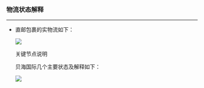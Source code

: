 ### 物流状态解释

---

* 直邮包裹的实物流如下：

  ![](http://sellerhub.ymatou.com/helpview/img/wlztjs_1.jpg)

  关键节点说明

  贝海国际几个主要状态及解释如下：

  ![](http://sellerhub.ymatou.com/helpview/img/wlztjs_2.jpg)



